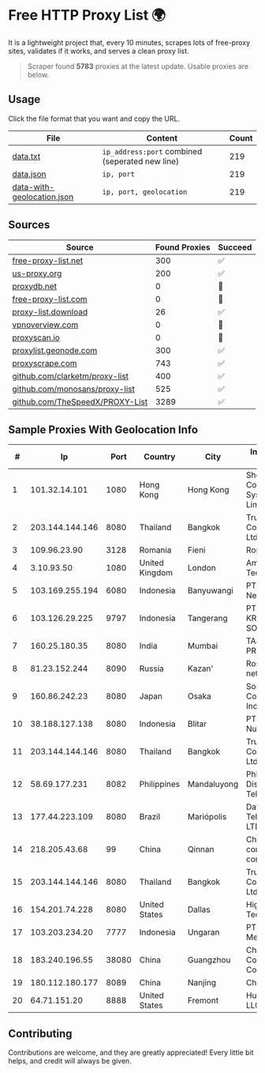 
# Free HTTP Proxy List 🌍

It is a lightweight project that, every 10 minutes, scrapes lots of free-proxy sites, validates if it works, and serves a clean proxy list.


> Scraper found **5783** proxies at the latest update. Usable proxies are below.

## Usage

Click the file format that you want and copy the URL.


|File|Content|Count|
|----|-------|-----|
|[data.txt](https://raw.githubusercontent.com/themiralay/Proxy-List-World/master/data.txt)|`ip_address:port` combined (seperated new line)|219|
|[data.json](https://raw.githubusercontent.com/themiralay/Proxy-List-World/master/data.json)|`ip, port`|219|
|[data-with-geolocation.json](https://raw.githubusercontent.com/themiralay/Proxy-List-World/master/data-with-geolocation.json)|`ip, port, geolocation`|219|

## Sources

|Source|Found Proxies|Succeed|
|------|-------------|-------|
|[free-proxy-list.net](https://free-proxy-list.net)|300|✅|
|[us-proxy.org](https://www.us-proxy.org)|200|✅|
|[proxydb.net](http://proxydb.net)|0|🚫|
|[free-proxy-list.com](https://free-proxy-list.com/?page=&port=&type%5B%5D=http&type%5B%5D=https&up_time=0&search=Search)|0|🚫|
|[proxy-list.download](https://www.proxy-list.download/HTTP)|26|✅|
|[vpnoverview.com](https://vpnoverview.com/privacy/anonymous-browsing/free-proxy-servers)|0|🚫|
|[proxyscan.io](https://www.proxyscan.io)|0|🚫|
|[proxylist.geonode.com](https://proxylist.geonode.com/api/proxy-list?limit=300&page=1&sort_by=lastChecked&sort_type=desc&protocols=http,https)|300|✅|
|[proxyscrape.com](https://api.proxyscrape.com/v2/?request=displayproxies&protocol=http&timeout=10000&country=all&ssl=all&anonymity=all)|743|✅|
|[github.com/clarketm/proxy-list](https://raw.githubusercontent.com/clarketm/proxy-list/master/proxy-list-raw.txt)|400|✅|
|[github.com/monosans/proxy-list](https://raw.githubusercontent.com/monosans/proxy-list/main/proxies/http.txt)|525|✅|
|[github.com/TheSpeedX/PROXY-List](https://raw.githubusercontent.com/TheSpeedX/PROXY-List/master/http.txt)|3289|✅|


## Sample Proxies With Geolocation Info

|#|Ip|Port|Country|City|Internet Service Provider|
|-|--|----|-------|----|-------------------------|
|1|101.32.14.101|1080|Hong Kong|Hong Kong|Shenzhen Tencent Computer Systems Company Limited|
|2|203.144.144.146|8080|Thailand|Bangkok|True Internet Corporation CO. Ltd.|
|3|109.96.23.90|3128|Romania|Fieni|Romtelecom|
|4|3.10.93.50|1080|United Kingdom|London|Amazon Technologies Inc.|
|5|103.169.255.194|6080|Indonesia|Banyuwangi|PT Master Star Network|
|6|103.126.29.225|9797|Indonesia|Tangerang|PT INTEGRASIA KREASITAMA SOLUSINDO|
|7|160.25.180.35|8080|India|Mumbai|TAJ BROADBAND PRIVATE LIMITED|
|8|81.23.152.244|8090|Russia|Kazan'|Rostelecom networks|
|9|160.86.242.23|8080|Japan|Osaka|Sony Network Communications Inc|
|10|38.188.127.138|8080|Indonesia|Blitar|PT Data Buana Nusantara|
|11|203.144.144.146|8080|Thailand|Bangkok|True Internet Corporation CO. Ltd.|
|12|58.69.177.231|8082|Philippines|Mandaluyong|Philippine Long Distance Telephone Co.|
|13|177.44.223.109|8080|Brazil|Mariópolis|Dataware Telecomunicações LTDA. - EPP|
|14|218.205.43.68|99|China|Qinnan|China Mobile communications corporation|
|15|203.144.144.146|8080|Thailand|Bangkok|True Internet Corporation CO. Ltd.|
|16|154.201.74.228|8080|United States|Dallas|High Family Technology Co|
|17|103.203.234.20|7777|Indonesia|Ungaran|PT Nesta Indo Media|
|18|183.240.196.55|38080|China|Guangzhou|China Mobile Communications Corporation|
|19|180.112.180.177|8089|China|Nanjing|Chinanet|
|20|64.71.151.20|8888|United States|Fremont|Hurricane Electric LLC|



## Contributing

Contributions are welcome, and they are greatly appreciated! Every
little bit helps, and credit will always be given.

